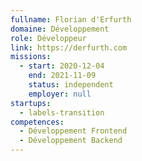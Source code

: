 ```yaml
---
fullname: Florian d'Erfurth
domaine: Développement
role: Développeur
link: https://derfurth.com
missions:
  - start: 2020-12-04
    end: 2021-11-09
    status: independent
    employer: null
startups:
  - labels-transition
competences:
  - Développement Frontend
  - Développement Backend
---
```

